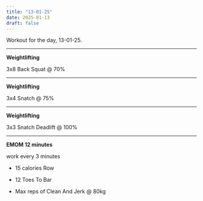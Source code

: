 ```yaml
---
title: "13-01-25"
date: 2025-01-13
draft: false
---
```


Workout for the day, 13-01-25.

---

**Weightlifting**

3x8 Back Squat @ 70%

---

**Weightlifting**

3x4 Snatch @ 75%

---

**Weightlifting**

3x3 Snatch Deadlift @ 100%

---

**EMOM 12 minutes**

work every 3 minutes

- 15 calories Row

- 12 Toes To Bar

- Max reps of Clean And Jerk @ 80kg

